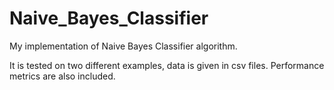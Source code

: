 # Naive_Bayes_Classifier

My implementation of Naive Bayes Classifier algorithm.

It is tested on two different examples, data is given in csv files. Performance metrics are also included.

